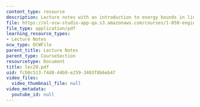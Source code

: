 ```yaml
---
content_type: resource
description: Lecture notes with an introduction to energy bounds in linear elasticity.
file: https://ol-ocw-studio-app-qa.s3.amazonaws.com/courses/1-050-engineering-mechanics-i-fall-2007/fcb0c513f4d844b9e2593403f8b6eb47_lec28.pdf
file_type: application/pdf
learning_resource_types:
- Lecture Notes
ocw_type: OCWFile
parent_title: Lecture Notes
parent_type: CourseSection
resourcetype: Document
title: lec28.pdf
uid: fcb0c513-f4d8-44b9-e259-3403f8b6eb47
video_files:
  video_thumbnail_file: null
video_metadata:
  youtube_id: null
---
```

